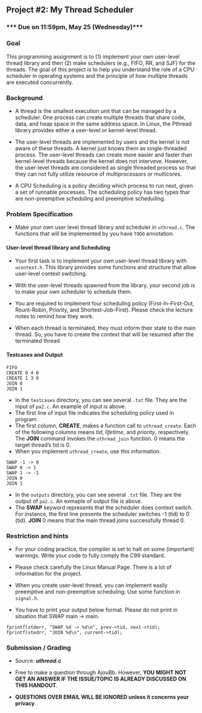 ## Project #2: My Thread Scheduler

### *** Due on 11:59pm, May 25 (Wednesday)***

### Goal
This programming assignment is to (1) implement your own user-level thread library and then (2) make schedulers (e.g., FIFO, RR, and SJF) for the threads. The goal of this project is to help you understand the role of a CPU scheduler in operating systems and the principle of how multiple threads are executed concurrently. 

### Background
- A thread is the smallest execution unit that can be managed by a scheduler. One process can create multiple threads that share code, data, and heap space in the same address space. In Linux, the Pthread library provides either a user-level or kernel-level thread.

- The user-level threads are implemented by users and the kernel is not aware of these threads. A kernel just knows them as single-threaded process. The user-level threads can create more easier and faster than kernel-level threads because the kernel does not interveve. However, the user-level threads are considered as single threaded process so that they can not fully utilize resource of multiprocessors or multicores.

- A CPU Scheduling is a policy deciding which process to run next, given a set of runnable processes. The scheduling policy has two types thar are non-preemptive scheduling and preemptive scheduiling.

### Problem Specification
- Make your own user level thread library and scheduler in `uthread.c`. The functions that will be implemented by you have `TODO` annotation.

#### User-level thread library and Scheduling
- Your first task is to implement your own user-level thread library with `ucontext.h`. This library provides some functions and structure that allow user-level context switching.

- With the user-level threads spawned from the library, your second job is to make your own scheduler to schedule them.

- You are required to implement four scheduling policy (First-In-First-Out, Rount-Robin, Priority, and Shortest-Job-First). Please check the lecture notes to remind how they work.

- When each thread is terminated, they must inform their state to the main thread. So, you have to create the context that will be resumed after the terminated thread.

#### Testcases and Output
```
FIFO
CREATE 0 4 0
CREATE 1 3 0
JOIN 0
JOIN 1 
```
- In the `testcases` directory, you can see several `.txt` file. They are the input of `pa2.c`. An example of input is above.
- The first line of input file indicates the scheduling policy used in program. 
- The first column, **CREATE**, makes a function call to `uthread_create`. Each of the following columns means *tid*, *lifetime*, and *priority*, respectively. The **JOIN** command invokes the `uthread_join` function. 0 means the target thread’s tid is 0.
- When you implement `uthread_create`, use this information.

```
SWAP -1 -> 0
SWAP 0 -> 1
SWAP 1 -> -1
JOIN 0
JOIN 1
```
- In the `outputs` directory, you can see several `.txt` file. They are the output of `pa2.c`. An exmaple of output file is above.
- The **SWAP** keyword represents that the scheduler does context switch. For instance, the first line presents the scheduler switches -1 (tid) to 0 (tid). **JOIN** 0 means that the main thread joins successfully thread 0.

### Restriction and hints
- For your coding practice, the compiler is set to halt on some (important) warnings. Write your code to fully comply the C99 standard.

- Please check carefully the Linux Manual Page. There is a lot of information for the project.

- When you create user-level thread, you can implement easily preemptive and non-preemptive scheduling. Use some function in `signal.h`.

- You have to print your output below format. Please do not print in situation that SWAP main -> main. 
```
fprintf(stderr, "SWAP %d -> %d\n", prev->tid, next->tid);
fprintf(stedrr, "JOIN %d\n", current->tid);
```

### Submission / Grading
- Source: ***uthread.c***

- Free to make a question through AjouBb. However, **YOU MIGHT NOT GET AN ANSWER IF THE ISSUE/TOPIC IS ALREADY DISCUSSED ON THIS HANDOUT**.

- **QUESTIONS OVER EMAIL WILL BE IGNORED unless it concerns your privacy**.
